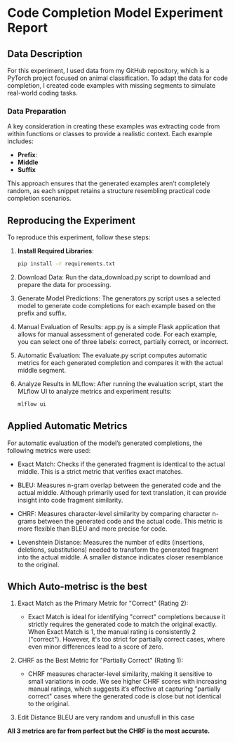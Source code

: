 # Code Completion Model Experiment Report

## Data Description

For this experiment, I used data from my GitHub repository, which is a PyTorch project focused on animal classification. To adapt the data for code completion, I created code examples with missing segments to simulate real-world coding tasks.

### Data Preparation

A key consideration in creating these examples was extracting code from within functions or classes to provide a realistic context. Each example includes:
- **Prefix**:
- **Middle**
- **Suffix**

This approach ensures that the generated examples aren’t completely random, as each snippet retains a structure resembling practical code completion scenarios.

## Reproducing the Experiment

To reproduce this experiment, follow these steps:

1. **Install Required Libraries**:
   ```bash
   pip install -r requirements.txt
    ```
2. Download Data: Run the data_download.py script to download and prepare the data for processing.

3. Generate Model Predictions: The generators.py script uses a selected model to generate code completions for each example based on the prefix and suffix.

3. Manual Evaluation of Results: app.py is a simple Flask application that allows for manual assessment of generated code. For each example, you can select one of three labels: correct, partially correct, or incorrect.

3. Automatic Evaluation: The evaluate.py script computes automatic metrics for each generated completion and compares it with the actual middle segment.

4. Analyze Results in MLflow: After running the evaluation script, start the MLflow UI to analyze metrics and experiment results:

    ```bash
    mlflow ui
    ```
## Applied Automatic Metrics
For automatic evaluation of the model’s generated completions, the following metrics were used:

 - Exact Match: Checks if the generated fragment is identical to the actual middle. This is a strict metric that verifies exact matches.

 - BLEU: Measures n-gram overlap between the generated code and the actual middle. Although primarily used for text translation, it can provide insight into code fragment similarity.

 - CHRF: Measures character-level similarity by comparing character n-grams between the generated code and the actual code. This metric is more flexible than BLEU and more precise for code.

-  Levenshtein Distance: Measures the number of edits (insertions, deletions, substitutions) needed to transform the generated fragment into the actual middle. A smaller distance indicates closer resemblance to the original.
  
## Which Auto-metrisc is the best

1. Exact Match as the Primary Metric for "Correct" (Rating 2):

   - Exact Match is ideal for identifying "correct" completions because it strictly requires the generated code to match the original exactly. When Exact Match is 1, the manual rating is consistently 2 ("correct"). However, it's too strict for partially correct cases, where even minor differences lead to a score of zero.
2. CHRF as the Best Metric for "Partially Correct" (Rating 1):

   - CHRF measures character-level similarity, making it sensitive to small variations in code. We see higher CHRF scores with increasing manual ratings, which suggests it’s effective at capturing "partially correct" cases where the generated code is close but not identical to the original.
3. Edit Distance BLEU are very random and unusfull in this case

**All 3 metrics are far from perfect but the CHRF is the most accurate.**
